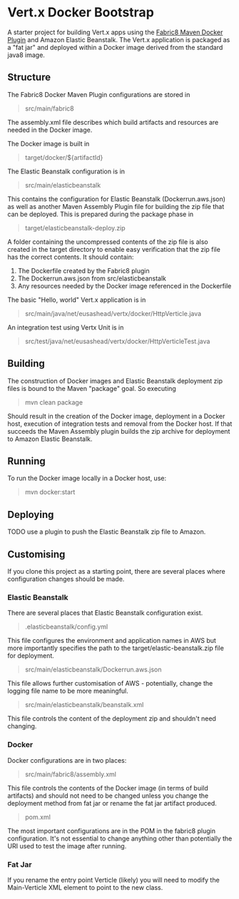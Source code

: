 # Vert.x Docker Bootstrap
A starter project for building Vert.x apps using the [Fabric8 Maven Docker Plugin](http://fabric8.io/guide/mavenPlugin.html) and Amazon Elastic Beanstalk. The Vert.x application is packaged as a "fat jar" and deployed within a Docker image derived from the standard java8 image.

## Structure
The Fabric8 Docker Maven Plugin configurations are stored in 
> src/main/fabric8

The assembly.xml file describes which build artifacts and resources are needed in the Docker image.

The Docker image is built in
> target/docker/${artifactId}

The Elastic Beanstalk configuration is in 
> src/main/elasticbeanstalk

This contains the configuration for Elastic Beanstalk (Dockerrun.aws.json) as well as another Maven Assembly Plugin file for building the zip file that can be deployed. This is prepared during the package phase in 
> target/elasticbeanstalk-deploy.zip

A folder containing the uncompressed contents of the zip file is also created in the target directory to enable easy verification that the zip file has the correct contents. It should contain:
1. The Dockerfile created by the Fabric8 plugin
2. The Dockerrun.aws.json from src/elasticbeanstalk
3. Any resources needed by the Docker image referenced in the Dockerfile

The basic "Hello, world" Vert.x application is in 
> src/main/java/net/eusashead/vertx/docker/HttpVerticle.java

An integration test using Vertx Unit is in 
> src/test/java/net/eusashead/vertx/docker/HttpVerticleTest.java

## Building
The construction of Docker images and Elastic Beanstalk deployment zip files is bound to the Maven "package" goal. So executing
> mvn clean package

Should result in the creation of the Docker image, deployment in a Docker host, execution of integration tests and removal from the Docker host. If that succeeds the Maven Assembly plugin builds the zip archive for deployment to Amazon Elastic Beanstalk.

## Running
To run the Docker image locally in a Docker host, use:
> mvn docker:start

## Deploying
TODO use a plugin to push the Elastic Beanstalk zip file to Amazon.

## Customising
If you clone this project as a starting point, there are several places where configuration changes should be made.

### Elastic Beanstalk
There are several places that Elastic Beanstalk configuration exist.

> .elasticbeanstalk/config.yml

This file configures the environment and application names in AWS but more importantly specifies the path to the target/elastic-beanstalk.zip  file for deployment.

> src/main/elasticbeanstalk/Dockerrun.aws.json

This file allows further customisation of AWS - potentially, change the logging file name to be more meaningful.

> src/main/elasticbeanstalk/beanstalk.xml

This file controls the content of the deployment zip and shouldn't need changing.

### Docker
Docker configurations are in two places:

> src/main/fabric8/assembly.xml

This file controls the contents of the Docker image (in terms of build artifacts) and should not need to be changed unless you change the deployment method from fat jar or rename the fat jar artifact produced.

> pom.xml

The most important configurations are in the POM in the fabric8 plugin configuration. It's not essential to change anything other than potentially the URI used to test the image after running.

### Fat Jar
If you rename the entry point Verticle (likely) you will need to modify the Main-Verticle XML element to point to the new class.





